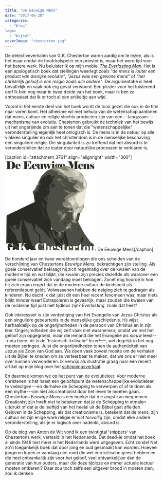 ```yaml
---
title: "De Eeuwige Mens"
date: "2017-06-20"
categories: 
  - "blog"
tags: 
  - "bijbel"
coverImage: "chesterton.jpg"
---
```


De detectiveverhalen van G.K. Chesterton waren aardig om te lezen, als is het maar omdat de hoofdrolspeler een priester is, maar het werd tijd voor het betere werk. Nu beluister ik op mijn mobiel [_The Everlasting Man_](https://archive.org/details/EverlastingMan). Het is een apologetisch boek dat stellingen weerlegt zoals _"de mens is louter een product van dierlijke evolutie"_, _"Jezus was een gewone mens"_ of _"het christelijk geloof is een religie zoals alle andere"_. De argumentatie is heel bevattelijk en vaak ook erg gevat verwoord. Een plezier voor het luisterend oor! Ik ben nog maar in twee derde van het boek, maar ik ben zo enthousiast dat ik er toch al een artikeltje aan wijd.

Vooral in het eerste deel van het boek wordt de toon gezet die ook in de titel naar voren komt. Het atheïsme wil met behulp van de wetenschap aantonen dat mens, cultuur en religie slechts producten zijn van een---langzaam---mechanisme van evolutie. Chesterton gebruikt de techniek van het bewijs uit het ongerijmde om aan te tonen dat die "wetenschappelijke" veronderstelling eigenlijk heel onlogisch is. De mens is in de natuur op alle vlakken singulier en ook het christendom is in de menselijke beschaving een singuliere religie. Die singulariteit is zo treffend dat het absurd is te veronderstellen dat ze louter door natuurlijke processen te verklaren is.

\[caption id="attachment\_3761" align="alignright" width="300"\]![](images/gkc_ew-1200x1200-300x300.jpg) De Eeuwige Mens\[/caption\]

De honderd jaar en twee wereldoordlogen die ons scheiden van de verschijning van Chestertons _Eeuwige Mens_, bekrachtigen zijn stelling. Als goeie conservatief beklaagt hij zich regelmatig over de kwalen van de moderne tijd en wat blijkt, die kwalen zijn precies dezelfde als waarover een goeie conservatief zich vandaag moet beklagen. Zonet nog hoorde ik hoe hij zich eraan ergert dat in de moderne cultuur de kindsheid als referentiepunt geldt. Volwassenen hebben de neiging zich te gedragen als kinderen. Nu dacht ik dat juist dit een heel recent fenomeen was, maar niets blijkt minder waar! Extrapoleren is gevaarlijk, maar zouden die kwalen van de moderne tijd juist niet tijdloos zijn? _Everlasting_, zoals dat heet?

Ook interessant is zijn verdediging van het Evangelie van Jezus Christus als een singuliere gebeurtenis in de menselijke geschiedenis. Hij wijst herhaaldelijk op de ongerijmdheden in de persoon van Christus en in zijn leer. Ongerijmdheden die wij zelf vaak niet waarnemen, omdat we met het geloof zijn opgegroeid, maar die iemand die het Evangelie als _nieuw_ leest---nota bene: dit is de 'historisch-kritische' lezer!---, wel degelijk in het oog moeten springen. Juist die ongerijmdheden tonen de authenticiteit van Jezus als Zoon van God aan. We doen vaak zoveel moeite om de verhalen uit de Bijbel te kneden om ze verteerbaar te maken, dat we ons er niet meer over kunnen verwonderen. Ik verwijs als illustratie graag naar een recent artikel op mijn blog over het [scheppingsverhaal](/blog/ik-moet-hier-iets-uit-mijn-botten-slaan-of-het-is-om-zeep/).

En daarmee komen we op het punt van de evolutieleer. Voor moderne christenen is het haast een geloofspunt de wetenschappelijke evolutieleer te vededigen---en derhalve de Schepping te verwerpen of af te doen als een mythe---om niet als creationist door het leven te moeten gaan. Chestertons _Eeuwige Mens_ is een boekje dat die angst kan wegnemen. Creationist zijn hoeft niet te betekenen dat je de Schepping in etmalen uitdrukt of dat je de leeftijd van het heelal uit de Bijbel gaat afleiden. Geloven in de Schepping, als dat creationisme is, betekent dat de mens, zijn cultuur en zijn enige ware religie er _niet toevallig_ zijn, omdat elke andere veronderstelling, als je er logisch over nadenkt, absurd is.

Op de blog van Anton de Wit vond ik een twintigtal 'snippers' van Chestertons werk, vertaald in het Nederlands. Dat deed-ie omdat het boek al sinds 1948 niet meer in het Nederlands werd uitgegeven. Echt zonde! Net zo'n toegankelijk boek dat door jong en oud gesmaakt kan worden. Hoeveel jongeren lopen er vandaag niet rond die wel een kritische geest hebben en die heel ontvankelijk zijn voor het geloof, veel ontvankelijker dan de generatie van hun ouders, maar die deze tijdloze en immer actuele lectuur moeten ontberen!? Daar zou toch zelfs een uitgever brood in moeten zien, zou ik denken.
